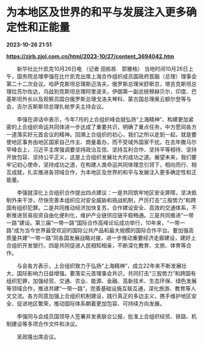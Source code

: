 # 为本地区及世界的和平与发展注入更多确定性和正能量

**2023-10-26 21:51**

**https://zjrb.zjol.com.cn/html/2023-10/27/content_3694042.htm**

　　新华社比什凯克10月26日电 （记者 田栋栋　郭雅格） 当地时间10月26日上午，国务院总理李强在比什凯克出席上海合作组织成员国政府首脑（总理）理事会第二十二次会议。哈萨克斯坦总理斯迈洛夫，俄罗斯总理米舒斯京，塔吉克斯坦总理拉苏尔佐达，乌兹别克斯坦总理阿里波夫，伊朗第一副总统穆赫贝尔，印度、巴基斯坦外长以及观察员国白俄罗斯总理戈洛夫琴科、蒙古国总理奥云额尔登等与会，吉尔吉斯斯坦总理扎帕罗夫主持会议。

　　李强在讲话中表示，今年7月的上合组织峰会就弘扬“上海精神”、构建更加紧密的上合组织命运共同体进一步达成了重要共识，明确了重点任务，中方愿同各方一道落实好元首会议的精神。回溯上合组织的初心，我们之所以走到一起，就是要使地区事务由地区国家自己作主、商量着办，而不受域外国家干扰。在去年撒马尔罕峰会上，习近平主席强调要坚持政治互信、坚持互利合作、坚持平等相待、坚持开放包容、坚持公平正义，这是上合组织发展壮大的成功之道。展望未来，我们要牢记初心使命，坚持成功之道，在构建人类命运共同体理念引领下，相向而行、相互成就，扎实推进各领域合作，为本地区及世界的和平与发展注入更多确定性和正能量。

　　李强就深化上合组织合作提出四点建议：一是共同筑牢地区安全屏障，坚决抵制外来干涉，尽快完善本组织应对安全威胁和挑战机制，严厉打击“三股势力”和跨国有组织犯罪。二是共同推动经济加快复苏，合作建设安全、高效的交通体系，不断推进贸易投资自由化便利化，维护产业链供应链平稳畅通。三是共同推进“一带一路”建设。第三届“一带一路”国际合作高峰论坛成功举行，10年来，“一带一路”成为当今世界最受欢迎的国际公共产品和最大规模的国际合作平台。要加强高质量共建“一带一路”同各国发展战略对接，进一步推动重要经济走廊建设，建好上合组织开发银行。四是共同促进人民相知相亲，不断深化教育、文旅、体育等合作。

　　与会各方表示，上合组织致力于弘扬“上海精神”，成立22年来不断发展壮大，国际影响力日益增强。要落实元首理事会共识，共同打击“三股势力”和跨国有组织犯罪，加强经贸、交通、农业、能源、金融、高新技术、生态环保、绿色发展等领域合作，推进共建“一带一路”，完善基础设施互联互通，深化旅游、教育等人文交流。各方同意加强上合组织机制建设，践行真正的多边主义，携手维护地区安全、促进地区繁荣，推动国际体系朝着更加包容、可持续方向发展。

　　李强同与会成员国领导人签署并发表联合公报，批准上合组织经贸、铁路、机制建设等多项合作文件和决议。

　　吴政隆出席会议。